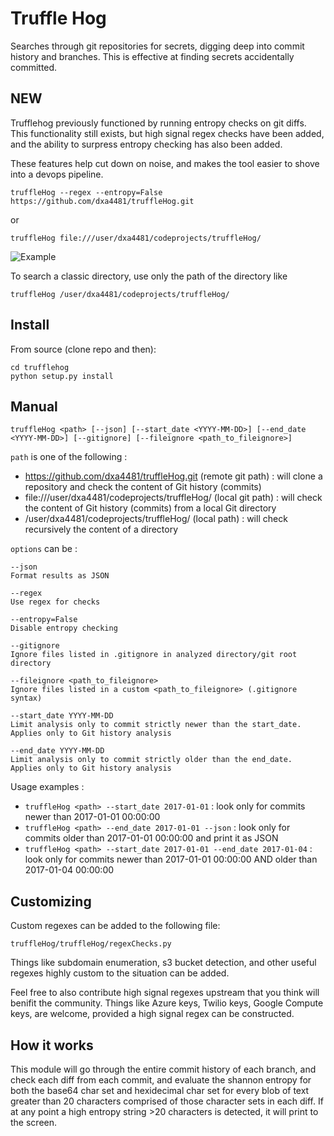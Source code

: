 # Truffle Hog
Searches through git repositories for secrets, digging deep into commit history and branches. This is effective at finding secrets accidentally committed.

## NEW
Trufflehog previously functioned by running entropy checks on git diffs. This functionality still exists, but high signal regex checks have been added, and the ability to surpress entropy checking has also been added.

These features help cut down on noise, and makes the tool easier to shove into a devops pipeline.


```
truffleHog --regex --entropy=False https://github.com/dxa4481/truffleHog.git
```

or

```
truffleHog file:///user/dxa4481/codeprojects/truffleHog/
```

![Example](https://i.imgur.com/YAXndLD.png)

To search a classic directory, use only the path of the directory like

```
truffleHog /user/dxa4481/codeprojects/truffleHog/
```

## Install
From source (clone repo and then):
```
cd trufflehog
python setup.py install
```

## Manual

```
truffleHog <path> [--json] [--start_date <YYYY-MM-DD>] [--end_date <YYYY-MM-DD>] [--gitignore] [--fileignore <path_to_fileignore>]
```

``path`` is one of the following :
- https://github.com/dxa4481/truffleHog.git (remote git path) : will clone a repository and check the content of Git history (commits)
- file:///user/dxa4481/codeprojects/truffleHog/ (local git path) : will check the content of Git history (commits) from a local Git directory
- /user/dxa4481/codeprojects/truffleHog/ (local path) : will check recursively the content of a directory

``options`` can be :

```
--json
Format results as JSON
```
```
--regex
Use regex for checks
```
```
--entropy=False
Disable entropy checking
```
```
--gitignore
Ignore files listed in .gitignore in analyzed directory/git root directory
```
```
--fileignore <path_to_fileignore>
Ignore files listed in a custom <path_to_fileignore> (.gitignore syntax)
```
```
--start_date YYYY-MM-DD
Limit analysis only to commit strictly newer than the start_date. Applies only to Git history analysis
```
```
--end_date YYYY-MM-DD
Limit analysis only to commit strictly older than the end_date. Applies only to Git history analysis
```
Usage examples :
- ``truffleHog <path> --start_date 2017-01-01`` : look only for commits newer than 2017-01-01 00:00:00
- ``truffleHog <path> --end_date 2017-01-01 --json`` : look only for commits older than 2017-01-01 00:00:00 and print it as JSON
- ``truffleHog <path> --start_date 2017-01-01 --end_date 2017-01-04`` : look only for commits newer than 2017-01-01 00:00:00 AND older than 2017-01-04 00:00:00

## Customizing

Custom regexes can be added to the following file:
```
truffleHog/truffleHog/regexChecks.py
```
Things like subdomain enumeration, s3 bucket detection, and other useful regexes highly custom to the situation can be added.

Feel free to also contribute high signal regexes upstream that you think will benifit the community. Things like Azure keys, Twilio keys, Google Compute keys, are welcome, provided a high signal regex can be constructed.

## How it works
This module will go through the entire commit history of each branch, and check each diff from each commit, and evaluate the shannon entropy for both the base64 char set and hexidecimal char set for every blob of text greater than 20 characters comprised of those character sets in each diff. If at any point a high entropy string >20 characters is detected, it will print to the screen.
